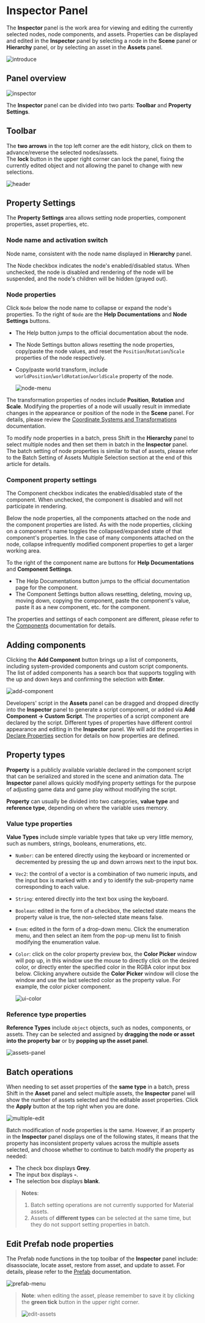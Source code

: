 # Inspector Panel

The **Inspector** panel is the work area for viewing and editing the currently selected nodes, node components, and assets. Properties can be displayed and edited in the **Inspector** panel by selecting a node in the **Scene** panel or **Hierarchy** panel, or by selecting an asset in the **Assets** panel.

![introduce](index/introduce.gif)

## Panel overview

![inspector](index/inspeactor-panel.png)

The **Inspector** panel can be divided into two parts: **Toolbar** and **Property Settings**.

## Toolbar

The **two arrows** in the top left corner are the edit history, click on them to advance/reverse the selected nodes/assets. <br>
The **lock** button in the upper right corner can lock the panel, fixing the currently edited object and not allowing the panel to change with new selections.

![header](index/header.png)

## Property Settings

The **Property Settings** area allows setting node properties, component properties, asset properties, etc.

### Node name and activation switch

Node name, consistent with the node name displayed in **Hierarchy** panel.

The Node checkbox indicates the node's enabled/disabled status. When unchecked, the node is disabled and rendering of the node will be suspended, and the node's children will be hidden (grayed out).

### Node properties

Click `Node` below the node name to collapse or expand the node's properties. To the right of `Node` are the **Help Documentations** and **Node Settings** buttons.
- The Help button jumps to the official documentation about the node.
- The Node Settings button allows resetting the node properties, copy/paste the node values, and reset the `Position`/`Rotation`/`Scale` properties of the node respectively.
- Copy/paste world transform, include `worldPosition`/`worldRotation`/`worldScale` property of the node.

    ![node-menu](index/node-menu.png)

The transformation properties of nodes include **Position**, **Rotation** and **Scale**. Modifying the properties of a node will usually result in immediate changes in the appearance or position of the node in the **Scene** panel. For details, please review the [Coordinate Systems and Transformations](../../concepts/scene/coord.md#transformation-properties) documentation.

To modify node properties in a batch, press Shift in the **Hierarchy** panel to select multiple nodes and then set them in batch in the **Inspector** panel. The batch setting of node properties is similar to that of assets, please refer to the Batch Setting of Assets Multiple Selection section at the end of this article for details.

### Component property settings

The Component checkbox indicates the enabled/disabled state of the component. When unchecked, the component is disabled and will not participate in rendering.

Below the node properties, all the components attached on the node and the component properties are listed. As with the node properties, clicking on a component's name toggles the collapsed/expanded state of that component's properties. In the case of many components attached on the node, collapse infrequently modified component properties to get a larger working area.

To the right of the component name are buttons for **Help Documentations** and **Component Settings**.
- The Help Documentations button jumps to the official documentation page for the component.
- The Component Settings button allows resetting, deleting, moving up, moving down, copying the component, paste the component's value, paste it as a new component, etc. for the component.

The properties and settings of each component are different, please refer to the [Components](../../editor/components/index.md) documentation for details.

## Adding components

Clicking the **Add Component** button brings up a list of components, including system-provided components and custom script components. The list of added components has a search box that supports toggling with the up and down keys and confirming the selection with **Enter**.

![add-component](index/add-component.png)

Developers' script in the **Assets** panel can be dragged and dropped directly into the **Inspector** panel to generate a script component, or added via **Add Component -> Custom Script**. The properties of a script component are declared by the script. Different types of properties have different control appearance and editing in the **Inspector** panel. We will add the properties in [Declare Properties](../../scripting/ccclass.md) section for details on how properties are defined.

## Property types

**Property** is a publicly available variable declared in the component script that can be serialized and stored in the scene and animation data. The **Inspector** panel allows quickly modifying property settings for the purpose of adjusting game data and game play without modifying the script.

**Property** can usually be divided into two categories, **value type** and **reference type**, depending on where the variable uses memory.

### Value type properties

**Value Types** include simple variable types that take up very little memory, such as numbers, strings, booleans, enumerations, etc.

- `Number`: can be entered directly using the keyboard or incremented or decremented by pressing the up and down arrows next to the input box.
- `Vec2`: the control of a vector is a combination of two numeric inputs, and the input box is marked with x and y to identify the sub-property name corresponding to each value.
- `String`: entered directly into the text box using the keyboard.
- `Boolean`: edited in the form of a checkbox, the selected state means the property value is true, the non-selected state means false.
- `Enum`: edited in the form of a drop-down menu. Click the enumeration menu, and then select an item from the pop-up menu list to finish modifying the enumeration value.
- `Color`: click on the color property preview box, the **Color Picker** window will pop up, in this window use the mouse to directly click on the desired color, or directly enter the specified color in the RGBA color input box below. Clicking anywhere outside the **Color Picker** window will close the window and use the last selected color as the property value. For example, the color picker component.

  ![ui-color](index/ui-color.png)

### Reference type properties

**Reference Types** include `object` objects, such as nodes, components, or assets. They can be selected and assigned by **dragging the node or asset into the property bar** or by **popping up the asset panel**.

![assets-panel](index/assets-panel.png)

## Batch operations

When needing to set asset properties of the **same type** in a batch, press Shift in the **Asset** panel and select multiple assets, the **Inspector** panel will show the number of assets selected and the editable asset properties. Click the **Apply** button at the top right when you are done.

![multiple-edit](index/multiple-edit1.png)

Batch modification of node properties is the same. However, if an property in the **Inspector** panel displays one of the following states, it means that the property has inconsistent property values across the multiple assets selected, and choose whether to continue to batch modify the property as needed:

- The check box displays **Grey**.
- The input box displays **-**.
- The selection box displays **blank**.

> **Notes**:
> 1. Batch setting operations are not currently supported for Material assets.
> 2. Assets of **different types** can be selected at the same time, but they do not support setting properties in batch.

## Edit Prefab node properties

The Prefab node functions in the top toolbar of the **Inspector** panel include: disassociate, locate asset, restore from asset, and update to asset. For details, please refer to the [Prefab](../../asset/prefab.md) documentation.

![prefab-menu](index/prefab-menu.png)

> **Note**: when editing the asset, please remember to save it by clicking the **green tick** button in the upper right corner.
>
> ![edit-assets](index/edit-assets.png)

